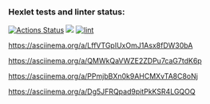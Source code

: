### Hexlet tests and linter status:
[![Actions Status](https://github.com/Ludmila1990/php-project-lvl1/workflows/hexlet-check/badge.svg)](https://github.com/Ludmila1990/php-project-lvl1/actions)
<a href="https://codeclimate.com/github/Ludmila1990/php-project-lvl1/maintainability"><img src="https://api.codeclimate.com/v1/badges/125610ff0e1be634098b/maintainability" /></a>
[![lint](https://github.com/Ludmila1990/php-project-lvl1/actions/workflows/lint.yml/badge.svg)](https://github.com/Ludmila1990/php-project-lvl1/actions/workflows/lint.yml)  

https://asciinema.org/a/LffVTGpIUxOmJ1Asx8fDW30bA  

https://asciinema.org/a/QMWkQaVWZE2ZDPu7caG7tdK6p  

https://asciinema.org/a/PPmjbBXn0k9AHCMXvTA8C8oNj

https://asciinema.org/a/Dg5JFRQpad9pitPkKSR4LGQOQ